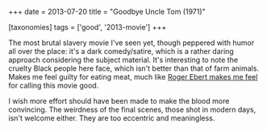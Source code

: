 +++
date = 2013-07-20
title = "Goodbye Uncle Tom (1971)"

[taxonomies]
tags = ['good', '2013-movie']
+++

The most brutal slavery movie I\'ve seen yet, though peppered with humor
all over the place: it\'s a dark comedy/satire, which is a rather daring
approach considering the subject material. It\'s interesting to note the
cruelty Black people here face, which isn\'t better than that of farm
animals. Makes me feel guilty for eating meat, much like [Roger Ebert
makes me feel] for calling this movie good.

I wish more effort should have been made to make the blood more
convincing. The weirdness of the final scenes, those shot in modern
days, isn\'t welcome either. They are too eccentric and meaningless.

  [Roger Ebert makes me feel]: http://www.rogerebert.com/reviews/farewell-uncle-tom-1972

